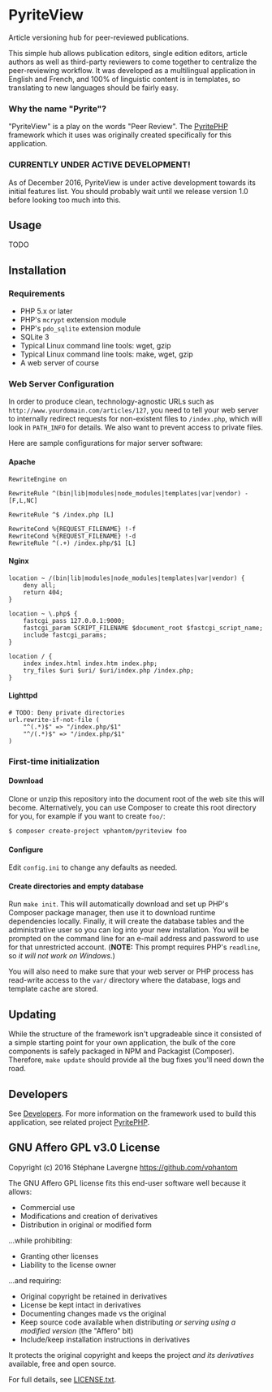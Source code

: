 # PyriteView

Article versioning hub for peer-reviewed publications.

This simple hub allows publication editors, single edition editors, article authors as well as third-party reviewers to come together to centralize the peer-reviewing workflow.  It was developed as a multilingual application in English and French, and 100% of linguistic content is in templates, so translating to new languages should be fairly easy.

### Why the name "Pyrite"?

"PyriteView" is a play on the words "Peer Review".  The [PyritePHP](https://github.com/vphantom/pyrite-php) framework which it uses was originally created specifically for this application.

### CURRENTLY UNDER ACTIVE DEVELOPMENT!

As of December 2016, PyriteView is under active development towards its initial features list.  You should probably wait until we release version 1.0 before looking too much into this.

## Usage

TODO


## Installation

### Requirements

* PHP 5.x or later
* PHP's `mcrypt` extension module
* PHP's `pdo_sqlite` extension module
* SQLite 3
* Typical Linux command line tools: wget, gzip
* Typical Linux command line tools: make, wget, gzip
* A web server of course

### Web Server Configuration

In order to produce clean, technology-agnostic URLs such as `http://www.yourdomain.com/articles/127`, you need to tell your web server to internally redirect requests for non-existent files to `/index.php`, which will look in `PATH_INFO` for details.  We also want to prevent access to private files.

Here are sample configurations for major server software:

#### Apache

```
RewriteEngine on

RewriteRule ^(bin|lib|modules|node_modules|templates|var|vendor) - [F,L,NC]

RewriteRule ^$ /index.php [L]

RewriteCond %{REQUEST_FILENAME} !-f
RewriteCond %{REQUEST_FILENAME} !-d
RewriteRule ^(.+) /index.php/$1 [L]
```

#### Nginx

```
location ~ /(bin|lib|modules|node_modules|templates|var|vendor) {
    deny all;
    return 404;
}

location ~ \.php$ {
    fastcgi_pass 127.0.0.1:9000;
    fastcgi_param SCRIPT_FILENAME $document_root $fastcgi_script_name;
    include fastcgi_params;
}

location / {
    index index.html index.htm index.php;
    try_files $uri $uri/ $uri/index.php /index.php;
}
```

#### Lighttpd

```
# TODO: Deny private directories
url.rewrite-if-not-file (
    "^(.*)$" => "/index.php/$1"
    "^/(.*)$" => "/index.php/$1"
)
```

### First-time initialization

#### Download

Clone or unzip this repository into the document root of the web site this will become.  Alternatively, you can use Composer to create this root directory for you, for example if you want to create `foo/`:

```sh
$ composer create-project vphantom/pyriteview foo
```

#### Configure

Edit `config.ini` to change any defaults as needed.

#### Create directories and empty database

Run `make init`.  This will automatically download and set up PHP's Composer package manager, then use it to download runtime dependencies locally.  Finally, it will create the database tables and the administrative user so you can log into your new installation.  You will be prompted on the command line for an e-mail address and password to use for that unrestricted account.  (**NOTE:** This prompt requires PHP's `readline`, so *it will not work on Windows*.)

You will also need to make sure that your web server or PHP process has read-write access to the `var/` directory where the database, logs and template cache are stored.


## Updating

While the structure of the framework isn't upgradeable since it consisted of a simple starting point for your own application, the bulk of the core components is safely packaged in NPM and Packagist (Composer).  Therefore, `make update` should provide all the bug fixes you'll need down the road.


## Developers

See [Developers](DEVELOPERS.md).  For more information on the framework used to build this application, see related project [PyritePHP](https://github.com/vphantom/pyrite-php).


## GNU Affero GPL v3.0 License

Copyright (c) 2016 Stéphane Lavergne <https://github.com/vphantom>

The GNU Affero GPL license fits this end-user software well because it allows:

* Commercial use
* Modifications and creation of derivatives
* Distribution in original or modified form

...while prohibiting:

* Granting other licenses
* Liability to the license owner

...and requiring:

* Original copyright be retained in derivatives
* License be kept intact in derivatives
* Documenting changes made vs the original
* Keep source code available when distributing *or serving using a modified version* (the "Affero" bit)
* Include/keep installation instructions in derivatives

It protects the original copyright and keeps the project *and its derivatives* available, free and open source.

For full details, see [LICENSE.txt](LICENSE.txt).

